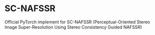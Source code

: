 # SC-NAFSSR
Official PyTorch implement for SC-NAFSSR (Perceptual-Oriented Stereo Image Super-Resolution Using Stereo Consistency Guided NAFSSR)
